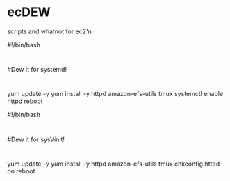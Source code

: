 # ecDEW
scripts and whatnot for ec2'n

#!/bin/bash
#
#Dew it for systemd!
#
yum update -y
yum install -y httpd amazon-efs-utils tmux
systemctl enable httpd
reboot


#!/bin/bash
#
#Dew it for sysVinit!
#
yum update -y
yum install -y httpd amazon-efs-utils tmux
chkconfig httpd on
reboot
